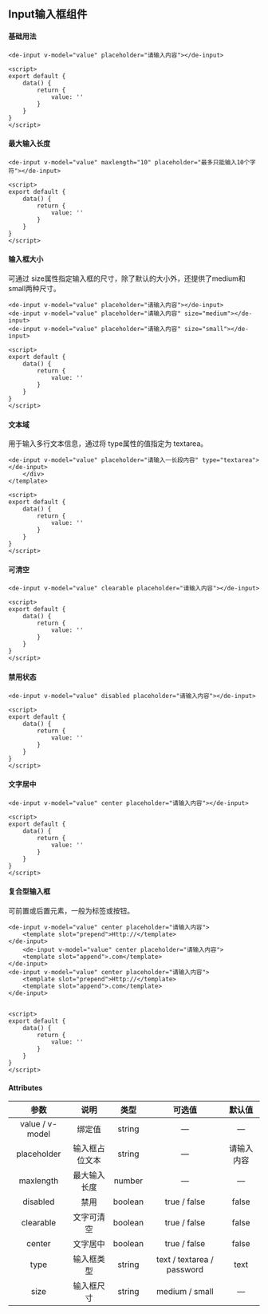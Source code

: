 ## Input输入框组件

#### 基础用法
<input1></input1>

```vue
<de-input v-model="value" placeholder="请输入内容"></de-input>

<script>
export default {
	data() {
		return {
			value: ''
		}
	}
}
</script>
```





#### 最大输入长度

<input8></input8>

```vue
<de-input v-model="value" maxlength="10" placeholder="最多只能输入10个字符"></de-input>

<script>
export default {
	data() {
		return {
			value: ''
		}
	}
}
</script>
```





#### 输入框大小

 可通过 size属性指定输入框的尺寸，除了默认的大小外，还提供了medium和small两种尺寸。 

<input2></input2>

```vue
<de-input v-model="value" placeholder="请输入内容"></de-input>
<de-input v-model="value" placeholder="请输入内容" size="medium"></de-input>
<de-input v-model="value" placeholder="请输入内容" size="small"></de-input>

<script>
export default {
	data() {
		return {
			value: ''
		}
	}
}
</script>
```






#### 文本域

 用于输入多行文本信息，通过将 type属性的值指定为 textarea。 

<input3></input3>

```vue
<de-input v-model="value" placeholder="请输入一长段内容" type="textarea"></de-input>
	</div>
</template>

<script>
export default {
	data() {
		return {
			value: ''
		}
	}
}
</script>
```

#### 可清空

<input4></input4>

```vue
<de-input v-model="value" clearable placeholder="请输入内容"></de-input>

<script>
export default {
	data() {
		return {
			value: ''
		}
	}
}
</script>
```

#### 禁用状态

<input5></input5>

```vue
<de-input v-model="value" disabled placeholder="请输入内容"></de-input>

<script>
export default {
	data() {
		return {
			value: ''
		}
	}
}
</script>
```

#### 文字居中

<input6></input6>

```vue
<de-input v-model="value" center placeholder="请输入内容"></de-input>

<script>
export default {
	data() {
		return {
			value: ''
		}
	}
}
</script>
```

#### 复合型输入框

 可前置或后置元素，一般为标签或按钮。

<input7></input7>

```vue
<de-input v-model="value" center placeholder="请输入内容">
	<template slot="prepend">Http://</template>
</de-input>
	<de-input v-model="value" center placeholder="请输入内容">
	<template slot="append">.com</template>
</de-input>
<de-input v-model="value" center placeholder="请输入内容">
	<template slot="prepend">Http://</template>
	<template slot="append">.com</template>
</de-input>


<script>
export default {
	data() {
		return {
			value: ''
		}
	}
}
</script>
```

#### Attributes

|      参数       |      说明      |  类型   |           可选值           |   默认值   |
| :-------------: | :------------: | :-----: | :------------------------: | :--------: |
| value / v-model |     绑定值     | string  |             —              |     —      |
|   placeholder   | 输入框占位文本 | string  |             —              | 请输入内容 |
|    maxlength    |  最大输入长度  | number  |             —              |     —      |
|    disabled     |      禁用      | boolean |        true / false        |   false    |
|    clearable    |   文字可清空   | boolean |        true / false        |   false    |
|     center      |    文字居中    | boolean |        true / false        |   false    |
|      type       |   输入框类型   | string  | text / textarea / password |    text    |
|      size       |   输入框尺寸   | string  |       medium / small       |     —      |

